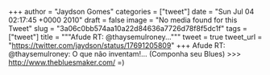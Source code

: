 
+++
author = "Jaydson Gomes"
categories = ["tweet"]
date = "Sun Jul 04 02:17:45 +0000 2010"
draft = false
image = "No media found for this Tweet"
slug = "3a06c0bb574aa10a22d84636a7726d78f8f5dc1f"
tags = ["tweet"]
title = """Afude RT: @thaysemulroney..."""
tweet = true
tweet_url = "https://twitter.com/jaydson/status/17691205809"
+++
Afude RT: @thaysemulroney: O que não inventam!... (Componha seu Blues) &gt;&gt;&gt; http://www.thebluesmaker.com/ =)
